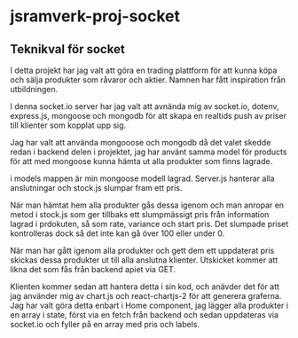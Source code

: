 # jsramverk-proj-socket

## Teknikval för socket

I detta projekt har jag valt att göra en trading plattform för att kunna köpa och sälja produkter som råvaror och aktier. Namnen har fått inspiration från utbildningen.

I denna socket.io server har jag valt att avnända mig av socket.io, dotenv, express.js, mongoose och mongodb för att skapa en realtids push av priser till klienter som kopplat upp sig.

Jag har valt att använda mongooose och mongodb då det valet skedde redan i backend delen i projektet, jag har använt samma model för products för att med mongoose kunna hämta ut alla produkter som finns lagrade.

i models mappen är min mongoose modell lagrad. Server.js hanterar alla anslutningar och stock.js slumpar fram ett pris.

När man hämtat hem alla produkter gås dessa igenom och man anropar en metod i stock.js som ger tillbaks ett slumpmässigt pris från information lagrad i prdokuten, så som rate, variance och start pris. Det slumpade priset kontrolleras dock så det inte kan gå över 100 eller under 0.

När man har gått igenom alla produkter och gett dem  ett uppdaterat pris skickas dessa produkter ut till alla anslutna klienter.
Utskicket kommer att likna det som fås från backend apiet via GET.

Klienten kommer sedan att hantera detta i sin kod, och anävder det för att jag använder mig av chart.js och react-chartjs-2 för att generera graferna. Jag har valt göra detta enbart i Home component, jag lägger alla produkter i en array i state, först via en fetch från backend och sedan uppdateras via socket.io och fyller på en array med pris och labels.